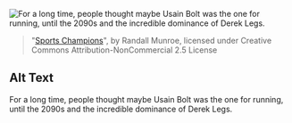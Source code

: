 ![For a long time, people thought maybe Usain Bolt was the one for running, until the 2090s and the incredible dominance of Derek Legs.](https://imgs.xkcd.com/comics/sports_champions.png)
> "[Sports Champions](https://xkcd.com/2022/)", by Randall Munroe, licensed under Creative Commons Attribution-NonCommercial 2.5 License

## Alt Text
For a long time, people thought maybe Usain Bolt was the one for running, until the 2090s and the incredible dominance of Derek Legs.
